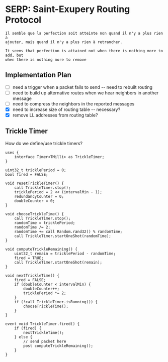 SERP: Saint-Exupery Routing Protocol
==============================

```
Il semble que la perfection soit atteinte non quand il n'y a plus rien à
ajouter, mais quand il n'y a plus rien à retrancher.

It seems that perfection is attained not when there is nothing more to add, but
when there is nothing more to remove
```

## Implementation Plan

* [ ] need a trigger when a packet fails to send -- need to rebuilt routing
* [ ] need to build up alternative routes when we hear neighbors in another message
* [ ] need to compress the neighbors in the reported messages
* [x] need to increase size of routing table -- necessary?
* [x] remove LL addresses from routing table?

## Trickle Timer

How do we define/use trickle timers?

```nesc
uses {
    interface Timer<TMilli> as TrickleTimer;
}

uint32_t tricklePeriod = 0;
bool fired = FALSE;

void resetTrickleTimer() {
    call TrickleTimer.stop();
    tricklePeriod = 2 << (intervalMin - 1);
    redundancyCounter = 0;
    doubleCounter = 0;
}

void chooseTrickleTime() {
    call TrickleTimer.stop();
    randomTime = tricklePeriod;
    randomTime /= 2;
    randomTime += call Random.rand32() % randomTime;
    call TrickleTimer.startOneShot(randomTime);
}

void computeTrickleRemaining() {
    uint32_t remain = tricklePeriod - randomTime;
    fired = TRUE;
    call TrickleTimer.startOneShot(remain);
}

void nextTrickleTime() {
    fired = FALSE;
    if (doubleCounter < intervalMin) {
        doubleCounter++;
        tricklePeriod *= 2;
    }
    if (!call TrickleTimer.isRunning()) {
        chooseTrickleTime();
    }
}

event void TrickleTimer.fired() {
    if (fired) {
        nextTrickleTime();
    } else {
        // send packet here
        post computeTrickleRemaining();
    }
}
```
